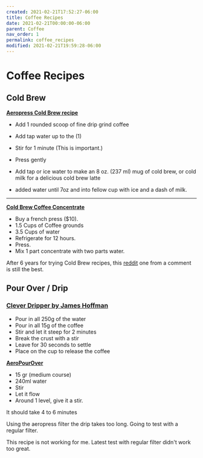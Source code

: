 ```yaml
---
created: 2021-02-21T17:52:27-06:00
title: Coffee Recipes
date: 2021-02-21T00:00:00-06:00
parent: Coffee
nav_order: 1
permalink: coffee_recipes
modified: 2021-02-21T19:59:28-06:00
---
```


# Coffee Recipes


## Cold Brew

**[Aeropress Cold Brew recipe][link]**
- Add 1 rounded scoop of fine drip grind coffee
- Add tap water up to the (1)
- Stir for 1 minute (This is important.)
- Press gently
- Add tap or ice water to make an 8 oz. (237 ml) mug of cold brew, or cold milk for a delicious cold brew latte

- added water until 7oz and into fellow cup with ice and a dash of milk.


[link]: https://aeropress.com/use-it-now/cold-brew-with-aeropress/ "How To Make Cold Brew Coffee With The AeroPress | AeroPress"

---


**[Cold Brew Coffee Concentrate][redd42]**

- Buy a french press ($10).
- 1.5 Cups of Coffee grounds
- 3.5 Cups of water
- Refrigerate for 12 hours.
- Press.
- Mix 1 part concentrate with two parts water.

After 6 years for trying Cold Brew recipes, this [reddit][redd42] one from a comment is still the best. 


[redd42]: https://www.reddit.com/r/keto/comments/295hmh/anyone_tried_the_trader_joes_cold_brew_coffee/ "Anyone tried the Trader Joe's Cold Brew Coffee Concentrate?: keto"



## Pour Over / Drip


### [Clever Dripper by James Hoffman][cd]

- Pour in all 250g of the water
- Pour in all 15g of the coffee
- Stir and let it steep for 2 minutes
- Break the crust with a stir
- Leave for 30 seconds to settle
- Place on the cup to release the coffee


[cd]: https://coffee-coach.netlify.app/clever-by-james-hoffman/ "Coffee Coach – Clever Dripper by James Hoffman"


**[AeroPourOver][apo]**

- 15 gr (medium course)
- 240ml water
- Stir 
- Let it flow
- Around 1 level, give it a stir. 

It should take 4 to 6 minutes 

Using the aeropress filter the drip takes too long. Going to test with a regular filter.

This recipe is not working for me. Latest test with regular filter didn't work too great. 


[apo]: https://www.youtube.com/watch?v=FfHmh4bGLmw